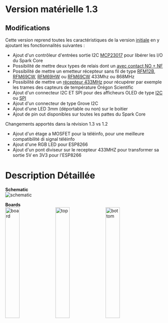 Version matérielle 1.3
=======================

Modifications
-------------
Cette version reprend toutes les caractéristiques de la version [initiale][1] en y ajoutant les fonctionnalités suivantes :

- Ajout d'un contrôleur d'entrées sortie I2C [MCP23017][10] pour libérer les I/O du Spark Core
- Possibilité de mettre deux types de relais dont un [avec contact NO + NF][5]
- Possibilité de mettre un emetteur récepteur sans fil de type [RFM12B][6], [RFM69CW][7], [RFM69HW][8] ou [RFM69CW][9] 433Mhz ou 868MHz
- Possibilité de mettre un [récepteur 433MHz][4] pour récupérer par exemple les trames des capteurs de température Orégon Scientific
- Ajout d'un connecteur I2C ET SPI pour des afficheurs OLED de type [I2C][2] ou [SPI][3]
- Ajout d'un connecteur de type Grove I2C
- Ajout d'une LED 3mm (déportable ou non) sur le boitier 
- Ajout de pin out disponibles sur toutes les pattes du Spark Core

Changements apportés dans la révision 1.3 vs 1.2 
- Ajout d'un étage a MOSFET pour la téléinfo, pour une meilleure compatibilité di signal téléinfo
- Ajout d'une RGB LED pour ESP8266
- Ajout d'un pont diviseur sur le recepteur 433MHZ pour transformer sa sortie 5V en 3V3 pour l'ESP8266


Description Détaillée
=====================

**Schematic**  
![schematic](https://raw.github.com/thibdct/programmateur-fil-pilote-wifi/master/Mat%C3%A9riel/1.3/ProgrammateurFilPilote_1.3_Schematic.png)


**Boards**  
<img src="https://raw.github.com/thibdct/programmateur-fil-pilote-wifi/master/Mat%C3%A9riel/1.3/ProgrammateurFilPilote_1.3_Board.png" alt="board" width="30%" height="30%">&nbsp;
<img src="https://raw.github.com/thibdct/programmateur-fil-pilote-wifi/master/Mat%C3%A9riel/1.3/ProgrammateurFilPilote_1.3_Recto.png" alt="top" width="30%" height="30%">&nbsp;
<img src="https://raw.github.com/thibdct/programmateur-fil-pilote-wifi/master/Mat%C3%A9riel/1.3/ProgrammateurFilPilote_1.3_Verso.png" alt="bottom" width="30%" height="30%">


[1]: https://github.com/thibdct/programmateur-fil-pilote-wifi/blob/master/README.md
[2]: http://www.ebay.com/itm/291216700457
[3]: http://www.ebay.com/itm/141371873602
[4]: http://www.ebay.com/itm/290935235157
[5]: http://www.seeedstudio.com/depot/index.php?main_page=opl_info&opl_id=136

[6]: http://www.anarduino.com/details.jsp?pid=142
[7]: http://www.anarduino.com/details.jsp?pid=145
[8]: http://www.anarduino.com/details.jsp?pid=136
[9]: http://www.anarduino.com/details.jsp?pid=122
[10]: http://www.adafruit.com/product/732

